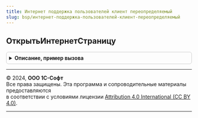 ```yaml
---
title: Интернет поддержка пользователей клиент переопределяемый
slug: bsp/интернет-поддержка-пользователей-клиент-переопределяемый
---
```



## ОткрытьИнтернетСтраницу
<details style="margin: 1em 0; padding: 0.5em; border: 1px solid #ccc; border-radius: 6px;">

<summary style="font-weight: bold; cursor: pointer;">Описание, пример вызова</summary>

```bsl

// Переопределяет открытие Интернет-страницы в конфигурации, если для открытия
// Интернет-страниц в конфигурации предусмотрены собственные механизмы.
// Если в конфигурации не используются собственные механизмы для открытия
// Интернет-страниц, тогда необходимо оставить тело процедуры пустым, в
// противном случае параметру СтандартнаяОбработка необходимо присвоить
// значение Ложь.
//
// Параметры:
//  АдресСтраницы - Строка - URL-адрес открываемой Интернет-страницы;
//  ЗаголовокОкна - Строка - заголовок окна, в котором отображается
//    Интернет-страница, если для открытия Интернет-страницы
//    используется внутренняя форма конфигурации;
//  СтандартнаяОбработка - Булево - в параметре возвращается признак
//    необходимости открытия Интернет-страницы стандартным способом.
//    Значение по умолчанию - Истина.
//
//@skip-warning
Процедура ОткрытьИнтернетСтраницу(АдресСтраницы, ЗаголовокОкна, СтандартнаяОбработка) Экспорт
```

Пример вызова
```bsl
ИнтернетПоддержкаПользователейКлиентПереопределяемый.ОткрытьИнтернетСтраницу(АдресСтраницы, ЗаголовокОкна, СтандартнаяОбработка) 
```
</details>

---

© 2024, **ООО 1С-Софт**  
Все права защищены. Эта программа и сопроводительные материалы предоставляются  
в соответствии с условиями лицензии [Attribution 4.0 International (CC BY 4.0)](https://creativecommons.org/licenses/by/4.0/legalcode).

---
